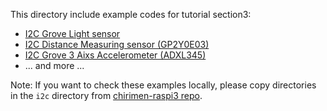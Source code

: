 This directory include example codes for tutorial section3:

- [I2C Grove Light sensor](i2c-grove-light)
- [I2C Distance Measuring sensor (GP2Y0E03)](i2c-GP2Y0E03)
- [I2C Grove 3 Aixs Accelerometer (ADXL345)](i2c-grove-accelerometer)
- ... and more ...

Note: If you want to check these examples locally, please copy directories in the `i2c` directory from [chirimen-raspi3 repo](https://github.com/chirimen-oh/chirimen-raspi3/tree/master/gc/i2c).